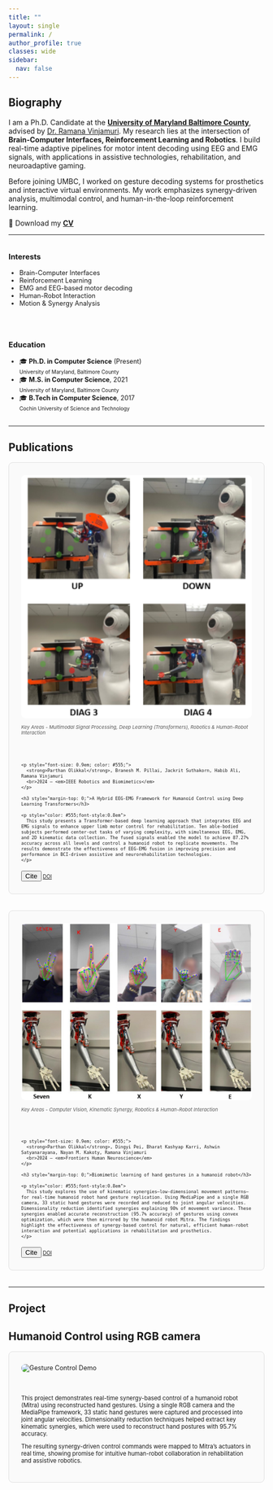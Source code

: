 ```yaml
---
title: ""
layout: single
permalink: /
author_profile: true
classes: wide
sidebar:
  nav: false
---
```


## Biography

I am a Ph.D. Candidate at the <a href="https://umbc.edu/" target="_blank"><strong>University of Maryland Baltimore County</strong></a>, advised by <a href="https://www.csee.umbc.edu/ramana-vinjamuri/" target="_blank">Dr. Ramana Vinjamuri</a>. My research lies at the intersection of **Brain-Computer Interfaces, Reinforcement Learning and Robotics**. I build real-time adaptive pipelines for motor intent decoding using EEG and EMG signals, with applications in assistive technologies, rehabilitation, and neuroadaptive gaming.

Before joining UMBC, I worked on gesture decoding systems for prosthetics and interactive virtual environments. My work emphasizes synergy-driven analysis, multimodal control, and human-in-the-loop reinforcement learning.

📄 Download my [**CV**](/assets/docs/Parthan_CV.pdf)

<hr>

<div style="display: flex; flex-wrap: wrap; gap: 2rem; align-items: flex-start; justify-content: space-between; font-size:0.9em">

  <div style="flex: 1; min-width: 250px;">
    <h3>Interests</h3>
    <ul>
      <li>Brain-Computer Interfaces</li>
      <li>Reinforcement Learning</li>
      <li>EMG and EEG-based motor decoding</li>
      <li>Human-Robot Interaction</li>
      <li>Motion & Synergy Analysis</li>
    </ul>
  </div>

<div style="flex: 1; min-width: 250px;">
  <h3>Education</h3>
  <ul>
    <li>🎓 <strong>Ph.D. in Computer Science</strong> (Present)<br>
        <span style="font-size: 0.8em;">
        University of Maryland, Baltimore County
        </span></li>
    <li>🎓 <strong>M.S. in Computer Science</strong>, 2021<br>
        <span style="font-size: 0.8em;">
        University of Maryland, Baltimore County
        </span></li>
    <li>🎓 <strong>B.Tech in Computer Science</strong>, 2017<br>
        <span style="font-size:0.8em;">
        Cochin University of Science and Technology
        </span></li>
  </ul>
</div>

</div>

---

<h2 id="publications">Publications</h2>

<a href="/publication/olikkal2024robio" style="text-decoration: none; color: inherit;" target="_blank">
<div style="display: flex; flex-wrap: wrap; gap: 2rem; align-items: flex-start; margin-bottom: 2rem;
            border: 1px solid #e0e0e0; border-radius: 8px; padding: 1.5rem; background: #fafafa; font-size: 0.9em;
            transition: transform 0.2s ease-in-out; box-shadow: 0 0 0 transparent;"
     onmouseover="this.style.transform='scale(1.015)'; this.style.boxShadow='0 8px 20px rgba(0,0,0,0.1)'"
     onmouseout="this.style.transform='scale(1)'; this.style.boxShadow='0 0 0 transparent'">

  <!-- LEFT: Image -->
  <div style="flex: 1 1 300px; min-width: 250px;">
    <img src="/assets/images/EEG_EMG_Robot.png" alt="Paper teaser" style="width: 100%; border-radius: 8px;">
        <p style="color: #555; font-style:italic; font-size:0.75em">
    Key Areas - Multimodal Signal Processing, Deep Learning (Transformers), Robotics & Human-Robot Interaction
    </p>
  </div>

  <!-- RIGHT: Text -->
  <div style="flex: 2 1 400px; min-width: 250px; font-size:0.8em">

    <p style="font-size: 0.9em; color: #555;">
      <strong>Parthan Olikkal</strong>, Branesh M. Pillai, Jackrit Suthakorn, Habib Ali, Ramana Vinjamuri  
      <br>2024 – <em>IEEE Robotics and Biomimetics</em>
    </p>

    <h3 style="margin-top: 0;">A Hybrid EEG-EMG Framework for Humanoid Control using Deep Learning Transformers</h3>

    <p style="color: #555;font-style:0.8em">
      This study presents a Transformer-based deep learning approach that integrates EEG and EMG signals to enhance upper limb motor control for rehabilitation. Ten able-bodied subjects performed center-out tasks of varying complexity, with simultaneous EEG, EMG, and 2D kinematic data collection. The fused signals enabled the model to achieve 87.27% accuracy across all levels and control a humanoid robot to replicate movements. The results demonstrate the effectiveness of EEG-EMG fusion in improving precision and performance in BCI-driven assistive and neurorehabilitation technologies.
    </p>



<!-- Button Group -->
<div class="btn-links" style="margin-top: 1rem; font-size:1em;">
  <button onclick="openBibModal('/assets/bib/Olikkal_2024_ROBIO.bib', 'bibModal-robio2024')" 
          class="btn btn-outline-primary btn-page-header btn-sm">Cite</button>
  <a class="btn btn-outline-primary btn-page-header btn-sm" href="https://doi.org/10.1109/ROBIO64047.2024.10907308" target="_blank" rel="noopener">DOI</a>
</div>

<!-- Modal -->
<div id="bibModal-robio2024" style="display:none; position: fixed; z-index: 9999; left: 0; top: 0; width: 100%; height: 100%;
     background-color: rgba(0,0,0,0.5); text-align: center;">
  <div style="background: #fff; margin: 10% auto; padding: 20px; border-radius: 10px; width: 90%; max-width: 700px; position: relative;">
    <h3>BibTeX Citation</h3>
    <textarea id="bibtexText-robio2024" readonly style="width: 100%; height: 300px; padding: 10px; font-family: monospace;
              border: 1px solid #ccc; border-radius: 6px; color: black; background-color: white">Loading...</textarea>
    <div style="margin-top: 1rem;">
      <button onclick="copyBibTex('bibtexText-robio2024')" class="btn btn-sm" style="margin-right: 10px;">📋 Copy</button>
      <a href="/assets/bib/Olikkal_2024_ROBIO.bib" download class="btn btn-sm" style="margin-right: 10px;">⬇️ Download</a>
      <button onclick="document.getElementById('bibModal-robio2024').style.display='none'" class="btn btn-sm">❌ Close</button>
    </div>
  </div>
</div>

  </div>
</div>


<a href="/publication/olikkal2024robio" style="text-decoration: none; color: inherit;" target="_blank">
<div style="display: flex; flex-wrap: wrap; gap: 2rem; align-items: flex-start; margin-bottom: 2rem;
            border: 1px solid #e0e0e0; border-radius: 8px; padding: 1.5rem; background: #fafafa; font-size: 0.9em;
            transition: transform 0.2s ease-in-out; box-shadow: 0 0 0 transparent;"
     onmouseover="this.style.transform='scale(1.015)'; this.style.boxShadow='0 8px 20px rgba(0,0,0,0.1)'"
     onmouseout="this.style.transform='scale(1)'; this.style.boxShadow='0 0 0 transparent'">

  <!-- LEFT: Image -->
  <div style="flex: 1 1 300px; min-width: 250px;">
    <img src="/assets/images/Biomimetic_Robot.jpg" alt="Paper teaser" style="width: 100%; border-radius: 8px;">
    <p style="color: #555; font-style:italic; font-size:0.75em">
    Key Areas - Computer Vision, Kinematic Synergy, Robotics & Human-Robot Interaction
    </p>
  </div>

  <!-- RIGHT: Text -->
  <div style="flex: 2 1 400px; min-width: 250px; font-size:0.8em">

    <p style="font-size: 0.9em; color: #555;">
      <strong>Parthan Olikkal</strong>, Dingyi Pei, Bharat Kashyap Karri, Ashwin Satyanarayana, Nayan M. Kakoty, Ramana Vinjamuri  
      <br>2024 – <em>Frontiers Human Neuroscience</em>
    </p>

    <h3 style="margin-top: 0;">Biomimetic learning of hand gestures in a humanoid robot</h3>

    <p style="color: #555;font-style:0.8em">
      This study explores the use of kinematic synergies—low-dimensional movement patterns—for real-time humanoid robot hand gesture replication. Using MediaPipe and a single RGB camera, 33 static hand gestures were recorded and reduced to joint angular velocities. Dimensionality reduction identified synergies explaining 98% of movement variance. These synergies enabled accurate reconstruction (95.7% accuracy) of gestures using convex optimization, which were then mirrored by the humanoid robot Mitra. The findings highlight the effectiveness of synergy-based control for natural, efficient human-robot interaction and potential applications in rehabilitation and prosthetics.
    </p>

<!-- Button Group -->
<div class="btn-links" style="margin-top: 1rem; font-size:1em;">
  <button onclick="openBibModal('/assets/bib/Olikkal2024Biomimetic.bib', 'bibModal-biomimetic2024')" 
          class="btn btn-outline-primary btn-page-header btn-sm">Cite</button>
  <a class="btn btn-outline-primary btn-page-header btn-sm" href="https://doi.org/10.3389/fnhum.2024.1391531" target="_blank" rel="noopener">DOI</a>
</div>

<!-- Modal -->
<div id="bibModal-biomimetic2024" style="display:none; position: fixed; z-index: 9999; left: 0; top: 0; width: 100%; height: 100%;
     background-color: rgba(0,0,0,0.5); text-align: center;">
  <div style="background: #fff; margin: 10% auto; padding: 20px; border-radius: 10px; width: 90%; max-width: 700px; position: relative;">
    <h3>BibTeX Citation</h3>
    <textarea id="bibtexText-biomimetic2024" readonly style="width: 100%; height: 300px; padding: 10px; font-family: monospace;
              border: 1px solid #ccc; border-radius: 6px; color: black; background-color: white">Loading...</textarea>
    <div style="margin-top: 1rem;">
      <button onclick="copyBibTex('bibtexText-biomimetic2024')" class="btn btn-sm" style="margin-right: 10px;">📋 Copy</button>
      <a href="/assets/bib/Olikkal2024Biomimetic.bib" download class="btn btn-sm" style="margin-right: 10px;">⬇️ Download</a>
      <button onclick="document.getElementById('bibModal-biomimetic2024').style.display='none'" class="btn btn-sm">❌ Close</button>
    </div>
  </div>
</div>

  </div>
</div>

---

<h2 id="projects">Project</h2> 

## Humanoid Control using RGB camera

<div style="display: flex; flex-wrap: wrap; gap: 2rem; align-items: flex-start; margin-bottom: 2rem;
            border: 1px solid #e0e0e0; border-radius: 8px; padding: 1.5rem; background: #fafafa; font-size: 0.9em;
            transition: transform 0.2s ease-in-out; box-shadow: 0 0 0 transparent;"
     onmouseover="this.style.transform='scale(1.015)'; this.style.boxShadow='0 8px 20px rgba(0,0,0,0.1)'"
     onmouseout="this.style.transform='scale(1)'; this.style.boxShadow='0 0 0 transparent'">


  <!-- LEFT: Video -->
  <div style="flex: 1 1 350px; min-width: 300px;">
    <img src="/assets/video/Mitra_Mirroring.gif" alt="Gesture Control Demo" style="width: 100%; border-radius: 8px;">
  </div>

  <!-- RIGHT: Text -->
  <div style="flex: 2 1 400px; min-width: 250px; font-size: 0.9em;">
    <p>
      This project demonstrates real-time synergy-based control of a humanoid robot (Mitra) using reconstructed hand gestures.
      Using a single RGB camera and the MediaPipe framework, 33 static hand gestures were captured and processed into joint angular velocities.
      Dimensionality reduction techniques helped extract key kinematic synergies, which were used to reconstruct hand postures with 95.7% accuracy.
    </p>
    <p>
      The resulting synergy-driven control commands were mapped to Mitra’s actuators in real time, showing promise for intuitive human-robot collaboration in rehabilitation and assistive robotics.
    </p>

  </div>

</div>

<script>
function openBibModal(bibURL, modalID) {
  const modal = document.getElementById(modalID);
  const textarea = modal.querySelector("textarea");

  fetch(bibURL)
    .then(response => response.text())
    .then(data => {
      textarea.value = data;
      modal.style.display = 'block';
    })
    .catch(() => {
      textarea.value = "Failed to load BibTeX.";
      modal.style.display = 'block';
    });
}

function copyBibTex(textareaID) {
  const text = document.getElementById(textareaID);
  text.select();
  document.execCommand("copy");
  alert("BibTeX copied to clipboard!");
}
</script>
